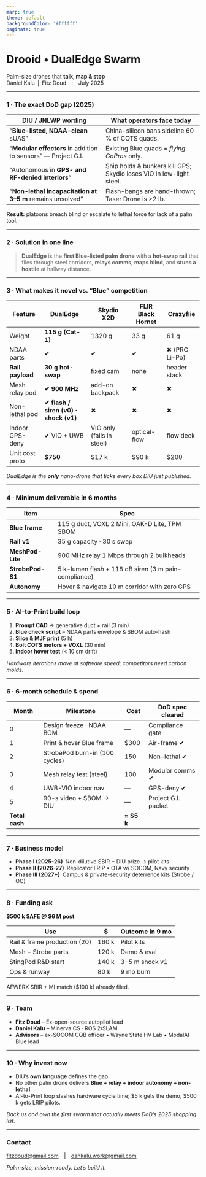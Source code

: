 ```yaml
---
marp: true
theme: default
backgroundColor: '#ffffff'
paginate: true
---
```


# **Drooid • DualEdge Swarm**  
Palm-size drones that **talk, map & stop**  
Daniel Kalu | Fitz Doud · July 2025

---

### **1 · The exact DoD gap (2025)**

| DIU / JNLWP wording | What operators face today |
|---------------------|---------------------------|
| “**Blue-listed, NDAA-clean** sUAS” | China-silicon bans sideline 60 % of COTS quads. |
| “**Modular effectors** in addition to sensors” — Project G.I. | Existing Blue quads = *flying GoPros* only. |
| “Autonomous in **GPS- and RF-denied interiors**” | Ship holds & bunkers kill GPS; Skydio loses VIO in low-light steel. |
| “**Non-lethal incapacitation at 3–5 m** remains unsolved” | Flash-bangs are hand-thrown; Taser Drone is >2 lb. |

**Result:** platoons breach blind or escalate to lethal force for lack of a palm tool.

---

### **2 · Solution in one line**

> **DualEdge** is the **first Blue-listed palm drone** with a **hot-swap rail** that flies through steel corridors, **relays comms**, **maps blind**, and **stuns a hostile** at hallway distance.

---

### **3 · What makes it novel vs. “Blue” competition**

| Feature | **DualEdge** | Skydio X2D | FLIR Black Hornet | Crazyflie |
|---------|--------------|------------|------------------|-----------|
| Weight | **115 g (Cat-1)** | 1320 g | 33 g | 61 g |
| NDAA parts | ✔ | ✔ | ✔ | ✖ (PRC Li-Po) |
| **Rail payload** | **30 g hot-swap** | fixed cam | none | header stack |
| Mesh relay pod | **✔ 900 MHz** | add-on backpack | ✖ | ✖ |
| Non-lethal pod | **✔ flash / siren (v0) · shock (v1)** | ✖ | ✖ | ✖ |
| Indoor GPS-deny | ✔ VIO + UWB | VIO only (fails in steel) | optical-flow | flow deck |
| Unit cost proto | **\$750** | \$17 k | \$90 k | \$200 |

*DualEdge is the **only** nano-drone that ticks every box DIU just published.*

---

### **4 · Minimum deliverable in 6 months**

| Item | Spec |
|------|------|
| **Blue frame** | 115 g duct, VOXL 2 Mini, OAK-D Lite, TPM SBOM |
| **Rail v1** | 35 g capacity · 30 s swap |
| **MeshPod-Lite** | 900 MHz relay 1 Mbps through 2 bulkheads |
| **StrobePod-S1** | 5 k-lumen flash + 118 dB siren (3 m pain-compliance) |
| **Autonomy** | Hover & navigate 10 m corridor with zero GPS |

---

### **5 · AI-to-Print build loop**  

1. **Prompt CAD** → generative duct + rail (3 min)  
2. **Blue check script** – NDAA parts envelope & SBOM auto-hash  
3. **Slice & MJF print** (5 h)  
4. **Bolt COTS motors + VOXL** (30 min)  
5. **Indoor hover test** (< 10 cm drift)  

*Hardware iterations move at software speed; competitors need carbon molds.*

---

### **6 · 6-month schedule & spend**

| Month | Milestone | Cost | DoD spec cleared |
|-------|-----------|------|------------------|
| 0 | Design freeze · NDAA BOM | — | Compliance gate |
| 1 | Print & hover Blue frame | \$300 | Air-frame ✔ |
| 2 | StrobePod burn-in (100 cycles) | 150 | Non-lethal ✔ |
| 3 | Mesh relay test (steel) | 100 | Modular comms ✔ |
| 4 | UWB-VIO indoor nav | — | GPS-deny ✔ |
| 5 | 90-s video + SBOM → DIU | — | Project G.I. packet |
| **Total cash** | | **≈ \$5 k** | |

---

### **7 · Business model**

* **Phase I (2025-26)** Non-dilutive SBIR + DIU prize → pilot kits  
* **Phase II (2026-27)** Replicator LRIP • OTA w/ SOCOM, Navy security  
* **Phase III (2027+)** Campus & private-security deterrence kits (Strobe / OC)

---

### **8 · Funding ask**

**\$500 k SAFE @ \$6 M post**

| Use | \$ | Outcome in 9 mo |
|-----|----|----------------|
| Rail & frame production (20) | 160 k | Pilot kits |
| Mesh + Strobe parts | 120 k | Demo & eval |
| StingPod R&D start | 140 k | 3-5 m shock v1 |
| Ops & runway | 80 k | 9 mo burn |

AFWERX SBIR + MI match (\$100 k) already filed.

---

### **9 · Team**

* **Fitz Doud** – Ex-open-source autopilot lead  
* **Daniel Kalu** – Minerva CS · ROS 2/SLAM  
* **Advisors** – ex-SOCOM CQB officer • Wayne State HV Lab • ModalAI Blue lead

---

### **10 · Why invest now**

* DIU’s **own language** defines the gap.  
* No other palm drone delivers **Blue + relay + indoor autonomy + non-lethal**.  
* AI-to-Print loop slashes hardware cycle time; \$5 k gets the demo, \$500 k gets LRIP pilots.

*Back us and own the first swarm that actually meets DoD’s 2025 shopping list.*

---

### **Contact**

fitzdoud@gmail.com | dankalu.work@gmail.com

*Palm-size, mission-ready. Let’s build it.*
